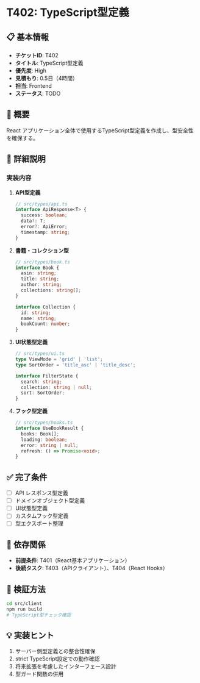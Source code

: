 # T402: TypeScript型定義

## 📋 基本情報
- **チケットID**: T402
- **タイトル**: TypeScript型定義
- **優先度**: High
- **見積もり**: 0.5日（4時間）
- **担当**: Frontend
- **ステータス**: TODO

## 🎯 概要
React アプリケーション全体で使用するTypeScript型定義を作成し、型安全性を確保する。

## 📝 詳細説明
### 実装内容
1. **API型定義**
   ```typescript
   // src/types/api.ts
   interface ApiResponse<T> {
     success: boolean;
     data?: T;
     error?: ApiError;
     timestamp: string;
   }
   ```

2. **書籍・コレクション型**
   ```typescript
   // src/types/book.ts
   interface Book {
     asin: string;
     title: string;
     author: string;
     collections: string[];
   }

   interface Collection {
     id: string;
     name: string;
     bookCount: number;
   }
   ```

3. **UI状態型定義**
   ```typescript
   // src/types/ui.ts
   type ViewMode = 'grid' | 'list';
   type SortOrder = 'title_asc' | 'title_desc';

   interface FilterState {
     search: string;
     collection: string | null;
     sort: SortOrder;
   }
   ```

4. **フック型定義**
   ```typescript
   // src/types/hooks.ts
   interface UseBookResult {
     books: Book[];
     loading: boolean;
     error: string | null;
     refresh: () => Promise<void>;
   }
   ```

## ✅ 完了条件
- [ ] API レスポンス型定義
- [ ] ドメインオブジェクト型定義
- [ ] UI状態型定義
- [ ] カスタムフック型定義
- [ ] 型エクスポート整理

## 🔗 依存関係
- **前提条件**: T401（React基本アプリケーション）
- **後続タスク**: T403（APIクライアント）、T404（React Hooks）

## 🧪 検証方法
```bash
cd src/client
npm run build
# TypeScript型チェック確認
```

## 💡 実装ヒント
1. サーバー側型定義との整合性確保
2. strict TypeScript設定での動作確認
3. 将来拡張を考慮したインターフェース設計
4. 型ガード関数の併用
